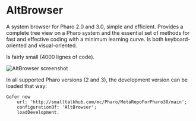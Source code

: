 AltBrowser
==========

A system browser for Pharo 2.0 and 3.0, simple and efficient. Provides a complete tree view on a Pharo system and the essential set of methods for fast and effective coding with a minimum learning curve. Is both keyboard-oriented and visual-oriented.

Is fairly small (4000 lignes of code).

![AltBrowser screenshot](https://github.com/ThierryGoubier/AltBrowser/blob/master/Documentation/Screenshot.png)

In all supported Pharo versions (2 and 3), the development version can be loaded that way:

```smalltalk
Gofer new
	url: 'http://smalltalkhub.com/mc/Pharo/MetaRepoForPharo30/main';
	configurationOf: 'AltBrowser';
	loadDevelopment.
```

